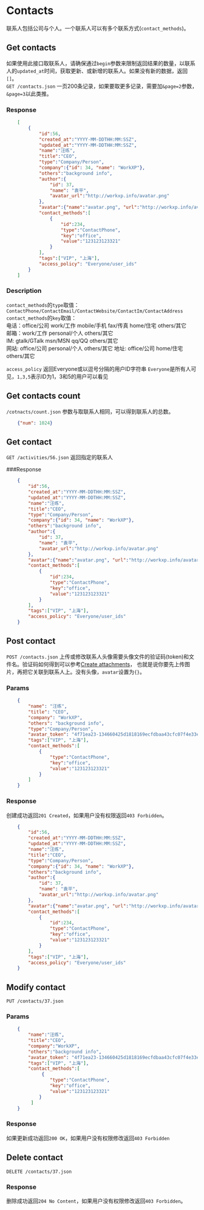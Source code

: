 # Contacts
联系人包括公司与个人。一个联系人可以有多个联系方式(`contact_methods`)。

## Get contacts
如果使用此接口取联系人，请确保通过`begin`参数来限制返回结果的数量，以联系人的`updated_at`时间，获取更新、或新增的联系人。如果没有新的数据，返回`[]`。  
`GET /contacts.json`  一页200条记录，如果要取更多记录，需要加`&page=2`参数，`&page=3`以此类推。

### Response

```json
	[
		{
			"id":56,
			"created_at":"YYYY-MM-DDTHH:MM:SSZ",
			"updated_at":"YYYY-MM-DDTHH:MM:SSZ",
			"name":"汪练",  
			"title":"CEO",
			"type":"Company/Person",
			"company":{"id": 34, "name": "WorkXP"},
			"others":"background info",
			"author":{
				"id": 37,
				"name": "袁平",
				"avatar_url":"http://workxp.info/avatar.png"
			},
			"avatar":{"name":"avatar.png", "url":"http://workxp.info/avatar.png"},
			"contact_methods":[
				{
					"id":234,
					"type":"ContactPhone",
					"key":"office", 
					"value":"123123123321" 
				}
			],
			"tags":["VIP", "上海"],
			"access_policy": "Everyone/user_ids"
		}
	]
```

### Description
`contact_methods`的`type`取值：`ContactPhone/ContactEmail/ContactWebsite/ContactIm/ContactAddress`  
`contact_methods`的`key`取值：   
电话：office/公司  work/工作 mobile/手机  fax/传真  home/住宅  others/其它  
邮箱：work/工作  personal/个人  others/其它  
IM: gtalk/GTalk  msn/MSN  qq/QQ  others/其它  
网站: office/公司  personal/个人  others/其它 
地址: office/公司  home/住宅  others/其它  

`access_policy` 返回Everyone或以逗号分隔的用户ID字符串 `Everyone`是所有人可见，`1,3,5`表示ID为1，3和5的用户可以看见

## Get contacts count
`/cotnacts/count.json` 参数与取联系人相同，可以得到联系人的总数。

```json
	{"num": 1024}
```

## Get contact
`GET /activities/56.json` 返回指定的联系人

###Response
```json
	{
		"id":56,
		"created_at":"YYYY-MM-DDTHH:MM:SSZ",
		"updated_at":"YYYY-MM-DDTHH:MM:SSZ",
		"name":"汪练",  
		"title":"CEO",
		"type":"Company/Person",
		"company":{"id": 34, "name": "WorkXP"},
		"others":"background info",
		"author":{
			"id": 37,
			"name": "袁平",
			"avatar_url":"http://workxp.info/avatar.png"
		},
		"avatar":{"name":"avatar.png", "url":"http://workxp.info/avatar.png"},
		"contact_methods":[
			{
				"id":234,
				"type":"ContactPhone",
				"key":"office", 
				"value":"123123123321" 
			}
		],
		"tags":["VIP", "上海"],
		"access_policy": "Everyone/user_ids"
	}
```

## Post contact
`POST /contacts.json` 上传或修改联系人头像需要头像文件的验证码(token)和文件名。验证码如何得到可以参考[Create attachments](https://github.com/yuanping/workxp-api/blob/master/sections/attachments.md)，
也就是说你要先上传图片，再把它关联到联系人上。没有头像，`avatar`设置为`{}`。

### Params

```json
	{
		"name": "汪练",  
		"title": "CEO",
		"company": "WorkXP",
		"others": "background info",
		"type":"Company/Person",
		"avatar_token": "4f71ea23-134660425d1818169ecfdbaa43cfc07f4e33ef4c",
		"tags":["VIP", "上海"],
		"contact_methods":[
			{
				"type":"ContactPhone",
				"key":"office", 
				"value":"123123123321" 
			}
		]
	}
```

### Response
创建成功返回`201 Created`，如果用户没有权限返回`403 Forbidden`。  

```json
	{
		"id":56,
		"created_at":"YYYY-MM-DDTHH:MM:SSZ",
		"updated_at":"YYYY-MM-DDTHH:MM:SSZ",
		"name":"汪练",  
		"title":"CEO",
		"type":"Company/Person",
		"company":{"id": 34, "name": "WorkXP"},
		"others":"background info",
		"author":{
			"id": 37,
			"name": "袁平",
			"avatar_url":"http://workxp.info/avatar.png"
		},
		"avatar":{"name":"avatar.png", "url":"http://workxp.info/avatar.png"},
		"contact_methods":[
			{
				"id":234,
				"type":"ContactPhone",
				"key":"office", 
				"value":"123123123321" 
			}
		],
		"tags":["VIP", "上海"],
		"access_policy": "Everyone/user_ids"
	}
```

## Modify contact
`PUT /contacts/37.json`

### Params

```json
	{
		"name":"汪练",  
		"title":"CEO",
		"company":"WorkXP",
		"others":"background info",
		"avatar_token": "4f71ea23-134660425d1818169ecfdbaa43cfc07f4e33ef4c",
		"tags":["VIP", "上海"],
		"contact_methods":[ 
			 {
		 		"type":"ContactPhone",
		 		"key":"office", 
		 		"value":"123123123321" 
		 	}
		 ]
	}
```

### Response
如果更新成功返回`200 OK`，如果用户没有权限修改返回`403 Forbidden`

## Delete contact
`DELETE /contacts/37.json`

### Response
删除成功返回`204 No Content`，如果用户没有权限修改返回`403 Forbidden`。